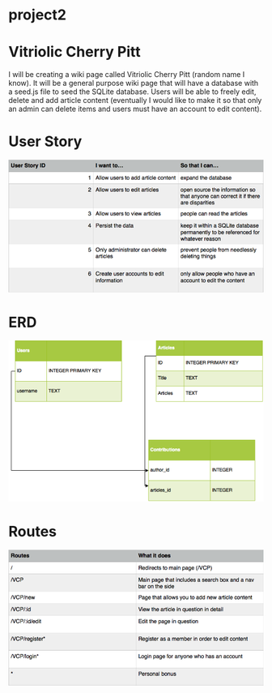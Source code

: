 # project2

# Vitriolic Cherry Pitt

I will be creating a wiki page called Vitriolic Cherry Pitt (random name I know). It will be a general purpose wiki page that will have a database with a seed.js file to seed the SQLite database. Users will be able to freely edit, delete and add article content (eventually I would like to make it so that only an admin can delete items and users must have an account to edit content).

# User Story

<!-- User Story to appear as a table image from pages -->
![alt text](/miscellaneous/userStoryPic.png "User Story")

# ERD

<!-- ERD to appear as an image -->
![alt text](/miscellaneous/wikicreator.png "ERD")

<!-- draw.io img -->

# Routes

<!-- another image file -->
![alt text](/miscellaneous/routesPic.png "Page Routes")

